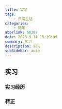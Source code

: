 ```yaml
---
title: 实习
tags: 
    - 日常生活
categories: 
    - 随笔
abbrlink: 50287
date: 2023-9-14 15:39:09
summary: 实习
description: 实习
subSidebar: auto
---
```



## 实习



### 实习经历



### 转正